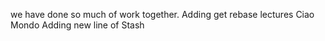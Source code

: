 we have done so much of work together.
Adding get rebase lectures 
Ciao Mondo
Adding new line of Stash





